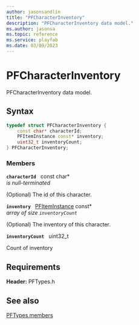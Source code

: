 ```yaml
---
author: jasonsandlin
title: "PFCharacterInventory"
description: "PFCharacterInventory data model."
ms.author: jasonsa
ms.topic: reference
ms.service: playfab
ms.date: 03/09/2023
---
```


# PFCharacterInventory  

PFCharacterInventory data model.  

## Syntax  
  
```cpp
typedef struct PFCharacterInventory {  
    const char* characterId;  
    PFItemInstance const* inventory;  
    uint32_t inventoryCount;  
} PFCharacterInventory;  
```
  
### Members  
  
**`characterId`** &nbsp; const char*  
*is null-terminated*  
  
(Optional) The id of this character.
  
**`inventory`** &nbsp; [PFItemInstance](pfiteminstance.md) const*  
*array of size `inventoryCount`*  
  
(Optional) The inventory of this character.
  
**`inventoryCount`** &nbsp; uint32_t  
  
Count of inventory
  
  
## Requirements  
  
**Header:** PFTypes.h
  
## See also  
[PFTypes members](../pftypes_members.md)  

  
  
